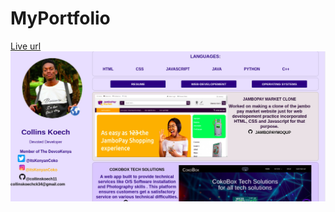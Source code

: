 # MyPortfolio
<a href="https://collinskoechportfolio.web.app">Live url</a>
<img src="./img/Readme.jpg">

